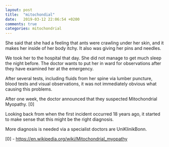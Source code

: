 ```yaml
---
layout: post
title:  "mitochondial"
date:   2019-03-12 22:06:54 +0200
comments: true
categories: mitochondrial
---
```


She said that she had a feeling that ants were crawling under her skin, and it makes her inside of her body itchy. It also was giving her pins and needles.

We took her to the hospital that day. She did not manage to get much sleep the night before. The doctor wants to put her in  ward for observations after they have examined her at the emergency.

After several tests, including fluids from her spine via lumber puncture, blood tests and visual observations, it was not immediately obvious what causing this problems.

After one week, the doctor announced that they suspected Mitochondrial Myopathy. [0]

Looking back from when the first incident occurred 18 years ago, it started to make sense that this might be the right diagnosis.

More diagnosis is needed via a specialist doctors are UniKlinikBonn.

[0] - https://en.wikipedia.org/wiki/Mitochondrial_myopathy
